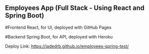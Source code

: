 ## Employees App (Full Stack - Using React and Spring Boot)

#Frontend 
React, for UI, deployed with GitHub Pages 

#Backend
Spring Boot, for API, deployed with Heroku

Deploy Link: https://jadedrb.github.io/employees-spring-test/


